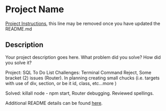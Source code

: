 # Project Name

[Project Instructions](./INSTRUCTIONS.md), this line may be removed once you have updated the README.md

## Description

Your project description goes here. What problem did you solve? How did you solve it?

Project: SQL To Do List
Challenges: Terminal Command Reject, Some bracket (2) issues (Router). In planning creating small chucks (i.e. targets with use of div, section, or be it id, class, etc...more )

Solved: killall node - npm start, Router debugging. Reviewed spellings. 


Additional README details can be found [here](https://github.com/PrimeAcademy/readme-template/blob/master/README.md).
